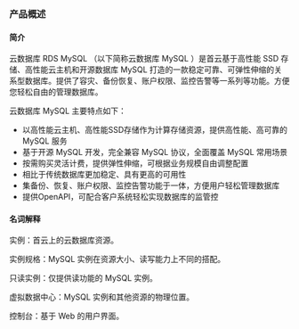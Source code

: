 ### 产品概述

#### 简介

云数据库 RDS MySQL （以下简称云数据库 MySQL ）是首云基于高性能 SSD 存储、高性能云主机和开源数据库 MySQL 打造的一款稳定可靠、可弹性伸缩的关系型数据库。提供了容灾、备份恢复、账户权限、监控告警等一系列等功能。方便您轻松自由的管理数据库。

云数据库 MySQL 主要特点如下：

- 以高性能云主机、高性能SSD存储作为计算存储资源，提供高性能、高可靠的 MySQL 服务
- 基于开源 MySQL 开发，完全兼容 MySQL 协议，全面覆盖 MySQL 常用场景
- 按需购买灵活计费，提供弹性伸缩，可根据业务规模自由调整配置
- 相比于传统数据库更加稳定、具有更高的可用性
- 集备份、恢复、账户权限、监控告警功能于一体，方便用户轻松管理数据库
- 提供OpenAPI，可配合客户系统轻松实现数据库的监管控

#### 名词解释

实例：首云上的云数据库资源。

实例规格：MySQL 实例在资源大小、读写能力上不同的搭配。

只读实例：仅提供读功能的 MySQL 实例。

虚拟数据中心：MySQL 实例和其他资源的物理位置。

控制台：基于 Web 的用户界面。
